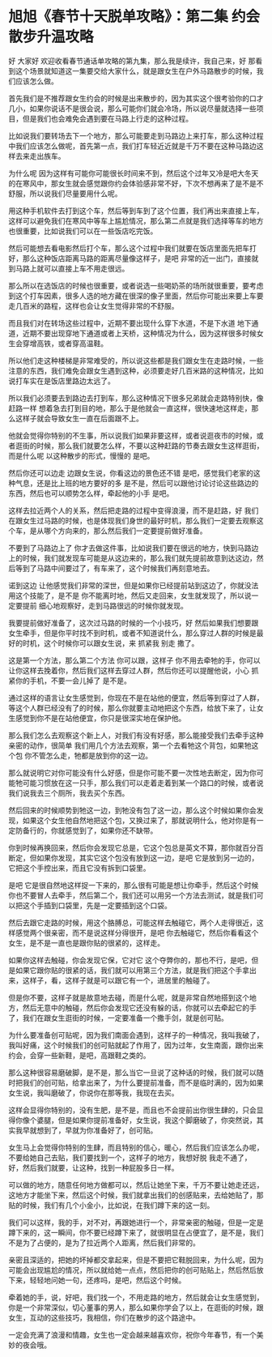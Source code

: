 # 旭旭《春节十天脱单攻略》：第二集 约会散步升温攻略

好 大家好 欢迎收看春节通话单攻略的第九集，那么我是续许，我自己来，好 那看到这个场景就知道这一集要交给大家什么，就是跟女生在户外马路散步的时候，我们应该怎么做。

首先我们是不推荐跟女生约会的时候是出来散步的，因为其实这个很考验你的口才几小，如果你说话不是很会说，那么可能你们就会冷场，所以说尽量就选择一些项目，但是我们也会难免会遇到要在马路上行走的这种过程。

比如说我们要转场去下一个地方，那么可能要走到马路边上来打车，那么这种过程中我们应该怎么做呢，首先第一点，我们打车轻近近就是千万不要在这种马路边这样去来走出族车。

为什么呢 因为这样有可能你可能很长时间来不到，然后这个过年又冷是吧大冬天的在寒风中，那女生就会感觉跟你约会体验感非常不好，下次不想再来了是不是不舒服，所以说我们尽量要用什么呢。

用这种手机软件去打到这个车，然后等到车到了这个位置，我们再出来直接上车，这样可以避免我们在寒风中等车上尴尬情况，那么第二点就是我们选择等车的地方也很重要，比如说我们可以在一些饭店吃完饭。

然后可能想去看电影然后打个车，那么这个过程中我们就要在饭店里面先把车打好，那么这种饭店距离马路的距离尽量像这样子，是吧 非常的近一出门，直接就到马路上就可以直接上车不用走很远。

那么所以在选饭店的时候也很重要，或者说选一些喝奶茶的场所就很重要，要考虑到这个打车因素，很多人选的地方藏在很深的像子里面，然后你可能出来要上车要走几百米的路程，这样也会让女生觉得非常的不舒服。

而且我们对在转场这些过程中，近期不要出现什么穿下水道，不是下水道 地下通道，近期不要出现穿地下通道或者上天桥，这种情况为什么，因为这样很多时候女生会穿增高铁，或者穿高温鞋。

所以他们走这种楼梯是非常难受的，所以说这些都是我们跟女生在走路时候，一些注意的东西，我们难免会跟女生遇到这种，必须要走好几百米路的这种情况，比如说打车实在是饭店里路边太远了。

所以我们必须要去到路边去打到车，那么这种情况下很多兄弟就会走路特别快，像赶路一样 想着急去打到目的地，那么于是他就会一直这样，很快速地这样走，那么这样子就会导致女生一直在后面跟不上。

他就会觉得你特别的不生事，所以说我们如果非要这样，或者说逛夜市的时候，或者逛街的时候，那么我们就要怎么样，不要以这种赶路的节奏去跟女生这样逛街，而是什么呢 以这种散步的形式，慢慢的 是吧。

然后你还可以边走 边跟女生说，你看这边的景色还不错 是吧，感觉我们老家的这种气息，还是比上班的地方要好的多 是不是，然后可以跟他讨论讨论这些路边的东西，然后也可以顺势怎么样，牵起他的小手 是吧。

这样去拉近两个人的关系，然后把走路的过程中变得浪漫，而不是赶路，好 我们在跟女生过马路的时候，也是体现我们身世的最好时机，那么我们一定要去观察这个车，是从哪个方向来的，那么然后我们一定要提前做好准备。

不要到了马路边上了 你才去做这件事，比如说我们要在很远的地方，快到马路边上的时候，我们就发现车可能是从这边来的，那么我们就先提前故意到达这边，然后等到了马路中间要过了，有车来了，这个时候我们再刻意地去。

诺到这边 让他感觉我们非常的深世，但是如果你已经提前站到这边了，你就没法用这个技能了，是不是 你不能离时地，然后又走回来，女生就发现了，所以说一定要提前 细心地观察好，走到马路很远的时候你就发现。

我要提前做好准备了，这次过马路的时候的一个小技巧，好 然后如果我们想要跟女生牵手，但是你平时找不到时机，或者不知道说什么，那么穿过人群的时候是最好的时机，这个时候你可以跟女生说，来 抓紧我 别走 撒了。

这是第一个方法，那么第二个方法 你可以跟，这样子 你不用去牵牠的手，你可以让你这样去挽着你，然后我们这样去穿过人群，然后你还可以提醒他说，小心 抓紧你的手机，不要一会儿掉了 是不是。

通过这样的语言让女生感觉到，你现在不是在站他的便宜，然后等到穿过了人群，等这个人群已经没有了的时候，那么你就要主动地把这个东西，给放下来了，让女生感觉到你不是在站他便宜，你只是很深实地在保护他。

那么我们怎么去观察这个新上人，对我们有没有好感，那么能接受我们去牵手这种亲密的动作，很简单 我们用几个方法去观察，第一个去看牠这个背包，如果牠这个包 你不管怎么走，牠都是放到你的这一边。

那么就说明它对你可能没有什么好感，但是你可能不要一次性地去断定，因为你可能牠可能习惯放在这一只手，那么我们可以走着走着到某一个路口的时候，或者说我们说我去三个厕所，我去买个东西。

然后回来的时候顺势到牠这一边，到牠没有包了这一边，那么这个时候如果你会发现，如果这个女生他自然地把这个包，又换过来了，那就说明什么，他对你是有一定防备行的，你就感觉到了，如果你还不缺带。

你到时候再换回来，然后你会发现它总是，它这个包总是英文不算，那你就百分百断定，但如果你发现，其实它这个包没有放到这一边，是吧 它是放到另一边的，它把这个手控出来，而且它没有拆到口袋里。

是吧 它是很自然地这样捉一下来的，那么很有可能是想让你牵手，然后这个时候你也不要冒人去牵手，然后第二个，我们还可以用另一个方法去测试，就是我们可以把这个手插到口袋里，先是一定要插到这个口袋。

然后去跟它走路的时候，用这个胳膊总，可能这样去触碰它，两个人走得很近，这样感觉两个很亲密，而不是说这样分得很开，是吧 你去触碰它，然后你看看这个女生，是不是一直也是跟你贴的很紧的，这样走。

如果你这样去触碰，你会发现它保，它对它 这个夺弊你的，那也不行，是吧，但是如果它跟你贴的很紧的话，我们就可以用第三个方法，就是我们把这个手拿出来，这样子，看，这样子就是可以跟它有一个，进居里的触碰了。

但是你不要，这样子就是故意地去碰，而是什么呢，就是非常自然地搭到这个地方，然后无意中的触碰，然后你会发现它还没有躲的话，你就可以去牵起它的手了，我们在跟女生逛街的时候，一定要准备一个撒手剑，就是创可贴。

为什么要准备创可贴呢，因为我们南面会遇到，这样子的一种情况，我叫我破了，我叫好痛，这个时候我们的创可贴就起了作用了，因为过年，女生南面，跟你出来约会，会穿一些新鞋，是吧，高跟鞋之类的。

那么这种很容易磨破脚，是不是，那么当它一旦说了这种话的时候，我们就可以随时把我们的创可贴，给拿出来了，为什么要提前准备，而不是临时满的，因为如果女生说，我叫磨破了，你说你在那等我，我现在去买。

这样会显得你特别的，没有生肥，是不是，而且也不会提前出你很生肆的，只会显得你像个婆腿，但是如果你提前准备好，女生说，我这个脚磨破了，你突然说，其实我早就想到了，早就为你准备好了，创可贴。

女生马上会觉得你特别的生肆，而且特别的信心，暖心，然后我们应该怎么办呢，不要给她自己去贴，我们要找到一个，这样子的地方，我想好脱 我走不通了，好，然后我们就要，让这种，找到一种屁股多日一样。

可以做的地方，随意任何地方做都可以，然后让她坐下来，千万不要让她走还远，这地方才能坐下来，然后这个时候，我们就拿出我们的创感贴来，去给她贴了，那贴的时候，我们有几个小金小，比如说，在我们蹲下来的这一刻。

我们可以这样，我的手，对不对，再跟她进行一个，非常亲密的触碰，但是一定是蹲下来的，这一瞬间，你不要已经蹲下来了，就很明显在占便宜了，是不是，我们不是为了占便的，是为了拉近两个人距离，然后我们非常的。

亲密且深适的，把她的坏掉都交拿起来，但是不要把它鞋脱回来，为什么呢，因为可能会出现尴尬的情况，所以就给她一点点，然后把你的创可贴贴上，然后然后放下来，轻轻地问她一句，还疼吗，是吧，然后这个时候。

牵着她的手，说，好吧，我们找一个，不用走路的地方，然后就会让女生感觉到，你是一个非常深似，切心董事的男人，那么如果你学会了以上，在逛街的时候，跟女生，互动的这些技巧，我相信，你们在散步的这个路途中。

一定会充满了浪漫和情趣，女生也一定会越来越喜欢你，祝你今年春节，有一个美妙的夜会哦。